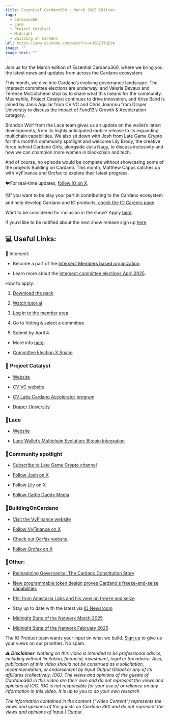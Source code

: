 ```yaml
---
title: Essential Cardano360 - March 2025 Edition
tags:
  - Cardano360
  - Lace
  - Project Catalyst
  - Midnight
  - Building on Cardano
url: https://www.youtube.com/watch?v=rJ0GI3TqEz4
image: ""
image_text: ""
---
```


Join us for the March edition of Essential Cardano360, where we bring you the latest news and updates from across the Cardano ecosystem.

This month, we dive into Cardano’s evolving governance landscape. The Intersect committee elections are underway, and Valeria Devaux and Terence McCutcheon stop by to share what this means for the community. Meanwhile, Project Catalyst continues to drive innovation, and Kriss Baird is joined by Janis Aguilar from CV VC and Chris Joannou from Draper University to discuss the impact of Fund13’s Growth & Acceleration category.

Brandon Wolf from the Lace team gives us an update on the wallet’s latest developments, from its highly anticipated mobile release to its expanding multichain capabilities. We also sit down with Josh from Late Game Crypto for this month’s community spotlight and welcome Lily Brody, the creative force behind Cardano Girls, alongside Julia Nagy, to discuss inclusivity and how we can champion more women in blockchain and tech.

And of course, no episode would be complete without showcasing some of the projects Building on Cardano. This month, Matthew Capps catches up with VyFinance and Orcfax to explore their latest progress.

🐦For real-time updates, [follow IO on X](https://x.com/InputOutputHK).

🗒️If you want to be play your part in contributing to the Cardano ecosystem and help develop Cardano and IO products, [check the IO Careers page](https://iohk.link/3TlsMgH).

Want to be considered for inclusion in the show? Apply [here](https://www.youtube.com/redirect?event=video_description&redir_token=QUFFLUhqbVJOYXdDczMyVlpjNVpKYkRaMmt0TFVLZEFyQXxBQ3Jtc0tseGEyQ0pmMHpTNS16Q2dqNnRtbVdCNVFXamRWeGdNbUhFdEZ1ZjdMVEhsM3dYdFROWDZ6RnNDLVgxSnFFTTJvb2RpQzhWRzhJdGpKRGlZM2xIdFpJUERadEIwZmswWWlkN284NWxTbEZrTEg5VFJWMA&q=https%3A%2F%2Flanding.essentialcardano.io%2F360-project-details&v=rJ0GI3TqEz4).

If you’d like to be notified about the next show release sign up [here](https://www.youtube.com/redirect?event=video_description&redir_token=QUFFLUhqbFVQRDFYaG04MkJNWHNXZDlHdXBtVk8ybVhPUXxBQ3Jtc0trbVR6aHNBT0pSamlzRHJsYk1aQ01yRkU1YVdkUWRmR0VKekFaSm5sdWUtSkRzTEY0WGUzRDl0ZVZVUEkxeUJYWHJVSlhUQ3hfeTF4eUlJTnpvMzdlQzJVMnBGVWk5aERBM19jUEplV2NnUDhKc3l6MA&q=https%3A%2F%2Flanding.essentialcardano.io%2F360-newsletter-sign-up&v=rJ0GI3TqEz4).

## 💻 Useful Links:

🔗 Intersect:

*   Become a part of the [Intersect Members based organization](https://www.intersectmbo.org/).
    
*   Learn more about the [Intersect committee elections April 2025](https://www.youtube.com/redirect?event=video_description&redir_token=QUFFLUhqbFBXVHpLNG93U3Uxb1BCbVRLcndab2RaRXRaQXxBQ3Jtc0tsd01yRWlQYWtfUU5KWDRGWUpuRHlLSjV6TmtvRVF2djhmdHE5WGY1S2VVM3R2R09GWFZibWV5SUwxNElqVGJoczE0eG1BV0ZFYlI4RVB5dlhPaVIwTGIzTS1CS3VGSjZkNzBGdHREVnVmb2VtQTN4aw&q=https%3A%2F%2Fwww.intersectmbo.org%2Fnews%2Fintersect-committee-elections-april-2025&v=rJ0GI3TqEz4).
    

How to apply:

1.  [Download the pack](https://bit.ly/4iZitbL)
    
2.  [Watch tutorial](https://www.youtube.com/watch?v=Q7W4XPm9r0E)
    
3.  [Log in to the member area](hhttps://members.intersectmbo.org/)
    
4.  Go to Voting & select a committee
    
5.  Submit by April 4
    

*   More info [here](https://www.youtube.com/redirect?event=video_description&redir_token=QUFFLUhqbThXd2RibWRXdGI1TmJ2NTNVbWNsWF9MVWN3d3xBQ3Jtc0tta3lWRkNCZHRld1dOV0wtMjFfZjhYN1VHR3B0ODEwSVdfRzRLX29vZXFBTDZBbUxxLU80bVVjUWRMLTVQRjVDQlFlUklQdy1IbjFnWElsVk5XczQyNmh4bW9POFRKY3VtdmZrSU8xeWJ0SUpwMmZzSQ&q=https%3A%2F%2Fwww.intersectmbo.org%2Fnews%2Funderstanding-committees-in-intersect&v=rJ0GI3TqEz4).
    
*   [Committee Election X Space](https://lu.ma/intersect-elections)
    

### 🔗 Project Catalyst

*   [Website](https://projectcatalyst.io/)
    
*   [CV VC website](https://www.cvvc.com/)
    
*   [CV Labs Cardano Accelerator program](https://www.youtube.com/redirect?event=video_description&redir_token=QUFFLUhqbTJfOFF0TDM1cV8zdFptNkpPZEIxZ01oT0ptQXxBQ3Jtc0tsV3pMZ3YxZG9YYlpac09wcTRmcHJON21ZSTdoN0t0WE1ha2prUGpZYUpYVDhLTTRmOS01SjJhRjZfWFRDQVhuODNjdEI1b0NMdXZpbkJwMUtzWHFMSGFQRHhXSGxwMk9MX1N4TktMNGJ4SFZyenlzdw&q=https%3A%2F%2Fwww.cvlabs.com%2Faccelerator%2Fcardano&v=rJ0GI3TqEz4)
    
*   [Draper University](https://draperuniversity.com/)
    

### 🔗Lace

*   [Website](https://www.lace.io/)
    
*   [Lace Wallet’s Multichain Evolution: Bitcoin Integration](https://www.youtube.com/redirect?event=video_description&redir_token=QUFFLUhqa3EzY1FocTBfa3Q0VGRuekUzZVQtb0xGa01aZ3xBQ3Jtc0ttTVVfX041LVAxdExGdVkxdHZUbVh1b0M5NkdiTU5fcVMwTVpPaU56RExwYU5aV0ozUDd5eDlyYm4xVzNoSkJKZ2VoQm1hcXdTLWhGb0JHOTJ1bkdMaUpWci02U3F3LU9GQl9Dd2J4VExSTS1uMnlFUQ&q=https%3A%2F%2Fiohk.io%2Fen%2Fnewsroom%2Flace-wallet-officially-goes-multichain-starting-with-bitcoin&v=rJ0GI3TqEz4)
    

### 🔗Community spotlight

*   [Subscribe to Late Game Crypto channel](https://www.youtube.com/c/LateGameCrypto)
    
*   [Follow Josh on X](https://x.com/lgc_josh?lang=en)
    
*   [Follow Lily on X](https://x.com/lilybrodi)
    
*   [Follow Cattle Daddy Media](https://x.com/itscattledaddy)
    

### 🔗BuildingOnCardano

*   [Visit the VyFinance website](vyfi.io)
    
*   [Follow VyFinance on X](https://x.com/VyFiOfficial)
    
*   [Check out Ocrfax website](https://orcfax.io/)
    
*   [Follow Orcfax on X](https://x.com/orcfax)
    

### 🔗Other:

*   [Reimagining Governance: The Cardano Constitution Story](https://www.youtube.com/watch?v=FU0t_XeZkfQ&t=1s)
    
*   [New programmable token design proves Cardano's freeze-and-seize capabilities](https://www.youtube.com/redirect?event=video_description&redir_token=QUFFLUhqbGFydk1JN1RSLVRpd2pDeTZPSktKa0d5eS1QQXxBQ3Jtc0ttMnR2QlhwS1E3Ul9rTUhnOHlsMjhUOXkyU1NvcFJnbEFwazlqU1Fuc1pBTHFxck9KWURqcHh1b0dQbFQ4Ri02SFJGM18xVjZNQlM5NkNpYVlISjQ1Ry1UbGRQaGpuMjByME84QWNNREZraXZyem9FNA&q=https%3A%2F%2Fiohk.io%2Fen%2Fblog%2Fposts%2F2025%2F03%2F12%2Fnew-programmable-token-design-proves-cardanos-freeze-and-seize-capabilities%2F&v=rJ0GI3TqEz4)
    
*   [Phil from Anastasia Labs and his view on freeze and seize](https://www.youtube.com/redirect?event=video_description&redir_token=QUFFLUhqbkVrdkY5a3F0SHNadkx5eFhGaTlWQzZIbnlsUXxBQ3Jtc0ttMkFSZjRzVVBVM0I2akY1LWdwQjBKR0hTMEtuUDZkZDNidGl6YzdaYWdxVHRNeUgtT0lkMm1lRFo1NllYV2p1TExhMzRVTlJTRnRjOGhHTVRSWWJ1QTdZVVBwRDBkUFpISktIRnc5NVNFYTd5azBnQQ&q=https%3A%2F%2Fx.com%2Fphil_uplc%2Fstatus%2F1902154837405384984&v=rJ0GI3TqEz4)
    
*   Stay up to date with the latest via [IO Newsroom](https://iohk.io/en/newsroom/)
    
*   [Midnight State of the Network March 2025](https://www.youtube.com/redirect?event=video_description&redir_token=QUFFLUhqbXd2bVU1YkM5Z0t4M1Fza20yY2dTQ3NLQU9Bd3xBQ3Jtc0tsYU90SUcwb3NhN1FjT0tpeTdETWFkN2RFaWVPa3J4UmtaQ1ozNHROYzhzZnRYVUhyOEw2NzUwUEFGS1VrMUt1cHJrU3VFdmhwSS1TbXU3bzRka084U1RHVGRuaE01T195dUhZSUhjY0Q2TjBROTdyQQ&q=https%3A%2F%2Fmidnight.network%2Fblog%2Fstate-of-the-network-march-2025&v=rJ0GI3TqEz4)
    
*   [Midnight State of the Network February 2025](https://www.youtube.com/redirect?event=video_description&redir_token=QUFFLUhqbnlHQUZzTzQ0VWdFeWYydWVuZHhXT2NpbUlKQXxBQ3Jtc0ttcHJYM3ZNMUhPNk13RUVaakhkT0FHcXdqXzNOUWdHV2M5SjUwSFlzb3NSZkEtQzdHN2ZVT291aUpGRGtpZkFzZFB6ck1zRG9UbjhCdzdxbUFtYzNxOU5ONDNQTkhPcTFSSC1hakxOSXhXRWhJNDk4RQ&q=https%3A%2F%2Fmidnight.network%2Fblog%2Fstate-of-the-network-february-2025&v=rJ0GI3TqEz4)
    

The IO Product team wants your input on what we build. [Sign up](https://services.iohk.io/iog-products) to give us your views on our priorities. No spam.

_⚠️_ **_Disclaimer_**_: Nothing on this video is intended to be professional advice, including without limitation, financial, investment, legal or tax advice. Also, publication of this video should not be construed as a solicitation, recommendation, or endorsement by Input Output Global or any of its affiliates (collectively, IOG). The views and opinions of the guests of Cardano360 in this video are their own and do not represent the views and opinions of IOG. IOG is not responsible for your use of or reliance on any information in this video. It is up to you to do your own research_

_The information contained in the content (“Video Content”) represents the views and opinions of the guests on Cardano 360 and do not represent the views and opinions of Input | Output._
